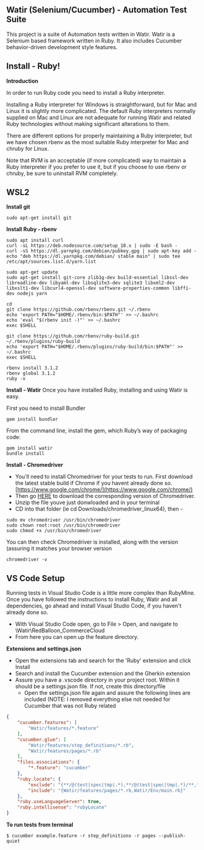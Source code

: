 ## Watir (Selenium/Cucumber) - Automation Test Suite

This project is a suite of Automation tests written in Watir. Watir is a Selenium based framework written in Ruby.
It also includes Cucumber behavior-driven development style features.

## Install - Ruby! ##

**Introduction**

In order to run Ruby code you need to install a Ruby interpreter.

Installing a Ruby interpreter for Windows is straightforward, but for Mac and Linux it is slightly more complicated. The default Ruby interpreters normally supplied on Mac and Linux are not adequate for running Watir and related Ruby technologies without making significant alterations to them.

There are different options for properly maintaining a Ruby interpreter, but we have chosen rbenv as the most suitable Ruby interpreter for Mac and chruby for Linux.

Note that RVM is an acceptable (if more complicated) way to maintain a Ruby interpreter if you prefer to use it, but if you choose to use rbenv or chruby, be sure to uninstall RVM completely.


## WSL2

**Install git**

```shell
sudo apt-get install git
```

**Install Ruby - rbenv**

```shell
sudo apt install curl
curl -sL https://deb.nodesource.com/setup_18.x | sudo -E bash -
curl -sS https://dl.yarnpkg.com/debian/pubkey.gpg | sudo apt-key add -
echo "deb https://dl.yarnpkg.com/debian/ stable main" | sudo tee /etc/apt/sources.list.d/yarn.list

sudo apt-get update
sudo apt-get install git-core zlib1g-dev build-essential libssl-dev libreadline-dev libyaml-dev libsqlite3-dev sqlite3 libxml2-dev libxslt1-dev libcurl4-openssl-dev software-properties-common libffi-dev nodejs yarn
```

```shell
cd
git clone https://github.com/rbenv/rbenv.git ~/.rbenv
echo 'export PATH="$HOME/.rbenv/bin:$PATH"' >> ~/.bashrc
echo 'eval "$(rbenv init -)"' >> ~/.bashrc
exec $SHELL

git clone https://github.com/rbenv/ruby-build.git ~/.rbenv/plugins/ruby-build
echo 'export PATH="$HOME/.rbenv/plugins/ruby-build/bin:$PATH"' >> ~/.bashrc
exec $SHELL

rbenv install 3.1.2
rbenv global 3.1.2
ruby -v
```

**Install - Watir**
Once you have installed Ruby, installing and using Watir is easy.

First you need to install Bundler
```shell
gem install bundler
```

From the command line, install the gem, which Ruby’s way of packaging code:

```shell
gem install watir
bundle install
```

**Install - Chromedriver**
* You'll need to install Chromedriver for your tests to run. First download the latest stable build if Chrome if you havent already done so.
[https://www.google.com/chrome/](https://www.google.com/chrome/)
* Then go [HERE](https://chromedriver.chromium.org/downloads) to download the corresponding version of Chromedriver.
* Unzip the file youve just donwloaded and in your terminal
* CD into that folder (ie cd Downloads/chromedriver_linux64), then -

```shell
sudo mv chromedriver /usr/bin/chromedriver
sudo chown root:root /usr/bin/chromedriver
sudo chmod +x /usr/bin/chromedriver
```
You can then check Chromedriver is installed, along with the version (assuring it matches your browser version
```shell
chromedriver -v
```

## VS Code Setup

Running tests in Visual Studio Code is a little more complex than RubyMine. Once you have followed the instructions to install Ruby, Watir and all dependencies, go ahead and install Visual Studio Code, if you haven't already done so.

 * With Visual Studio Code open, go to File > Open, and navigate to \Watir\RedBalloon_CommerceCloud
 * From here you can open up the feature directory.
 

**Extensions and settings.json**
 * Open the extensions tab and search for the 'Ruby' extension and click Install
 * Search and install the Cucumber extension and the Gherkin extension
 * Assure you have a .vscode directory in your project root. Within it should be a settings.json file. If not, create this directory/file
	* Open the settings.json file again and assure the following lines are included (NOTE: I removed everything else not needed for Cucumber that was not Ruby related
```json
{
    "cucumber.features": [
        "Watir/features/*.feature"
    ],
    "cucumber.glue": [
        "Watir/features/step_definitions/*.rb",
        "Watir/features/pages/*.rb"
    ],
    "files.associations": {
        "*.feature": "cucumber"
    },
    "ruby.locate": {
        "exclude": "{**/@(test|spec|tmp|.*),**/@(test|spec|tmp|.*)/**,**/*_spec.rb}",
        "include": "{Watir/features/pages/*.rb,Watir/Env/main.rb}"
    },
    "ruby.useLanguageServer": true,
    "ruby.intellisense": "rubyLocate"
}
```

**To run tests from terminal**

    $ cucumber example.feature -r step_definitions -r pages --publish-quiet
